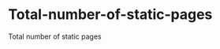# Total-number-of-static-pages
Total number of static pages
<script>

//<![CDATA[

$.ajax({

  url: "/feeds/pages/default?alt=json-in-script",

  type: "get",

  dataType: "jsonp",

  success: function(data) {

    var totalpages = data.feed.openSearch$totalResults.$t;

    $('.total-pages').html(totalpages);

  }

});

//]]>

</script>
